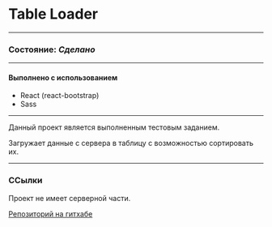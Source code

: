 # Table Loader

---

### Состояние: _Сделано_

---

#### Выполнено с использованием

- React (react-bootstrap)
- Sass

---

Данный проект является выполненным тестовым заданием.

Загружает данные с сервера в таблицу с возможностью сортировать их.

---

### ССылки

Проект не имеет серверной части.

[Репозиторий на гитхабе](https://github.com/Ligoud/tableLoader)

